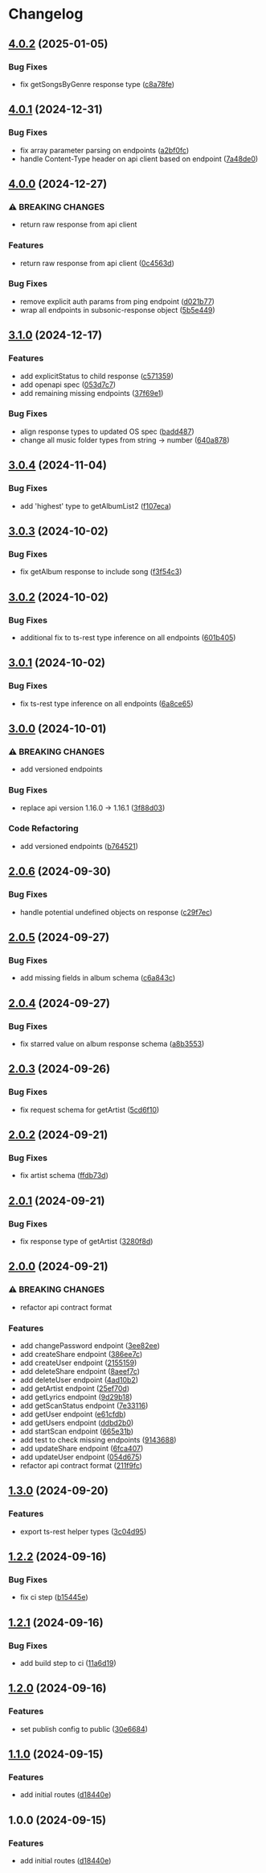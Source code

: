 # Changelog

## [4.0.2](https://github.com/audioling/open-subsonic-api-client/compare/v4.0.1...v4.0.2) (2025-01-05)


### Bug Fixes

* fix getSongsByGenre response type ([c8a78fe](https://github.com/audioling/open-subsonic-api-client/commit/c8a78fed91a83c78125a017a06a867002b6a8f11))

## [4.0.1](https://github.com/audioling/open-subsonic-api-client/compare/v4.0.0...v4.0.1) (2024-12-31)


### Bug Fixes

* fix array parameter parsing on endpoints ([a2bf0fc](https://github.com/audioling/open-subsonic-api-client/commit/a2bf0fc7470b412070e0d051bd66092eb516f725))
* handle Content-Type header on api client based on endpoint ([7a48de0](https://github.com/audioling/open-subsonic-api-client/commit/7a48de0b83ae020a7ef0f115ad92de1c4a0621e4))

## [4.0.0](https://github.com/audioling/open-subsonic-api-client/compare/v3.1.0...v4.0.0) (2024-12-27)


### ⚠ BREAKING CHANGES

* return raw response from api client

### Features

* return raw response from api client ([0c4563d](https://github.com/audioling/open-subsonic-api-client/commit/0c4563dcfed0ebf91aa44e259c47e40d9eb27924))


### Bug Fixes

* remove explicit auth params from ping endpoint ([d021b77](https://github.com/audioling/open-subsonic-api-client/commit/d021b77cf97d9981a86e3a3ae0b7d2f7e1b70477))
* wrap all endpoints in subsonic-response object ([5b5e449](https://github.com/audioling/open-subsonic-api-client/commit/5b5e4494defbcb3f575ad3bebdc00d6b6c08773e))

## [3.1.0](https://github.com/audioling/open-subsonic-api-client/compare/v3.0.4...v3.1.0) (2024-12-17)


### Features

* add explicitStatus to child response ([c571359](https://github.com/audioling/open-subsonic-api-client/commit/c571359fa9484e516fab658bae4d0ae4d05a2321))
* add openapi spec ([053d7c7](https://github.com/audioling/open-subsonic-api-client/commit/053d7c7dd017e4f94649888287847f88404ed8fa))
* add remaining missing endpoints ([37f69e1](https://github.com/audioling/open-subsonic-api-client/commit/37f69e18d3f2fc201193b8a98b3f90c085730594))


### Bug Fixes

* align response types to updated OS spec ([badd487](https://github.com/audioling/open-subsonic-api-client/commit/badd487e86e6ca4e951f9ecbfefc25aa239acf1a))
* change all music folder types from string -&gt; number ([640a878](https://github.com/audioling/open-subsonic-api-client/commit/640a87884f2e29d89022bc46d16691fa18d8c4b5))

## [3.0.4](https://github.com/audioling/open-subsonic-api-client/compare/v3.0.3...v3.0.4) (2024-11-04)


### Bug Fixes

* add 'highest' type to getAlbumList2 ([f107eca](https://github.com/audioling/open-subsonic-api-client/commit/f107ecafbef771cd2c6ae41387e3f0a5479d0497))

## [3.0.3](https://github.com/audioling/open-subsonic-api-client/compare/v3.0.2...v3.0.3) (2024-10-02)


### Bug Fixes

* fix getAlbum response to include song ([f3f54c3](https://github.com/audioling/open-subsonic-api-client/commit/f3f54c36272a6af79d414730564d49346152e2ea))

## [3.0.2](https://github.com/audioling/open-subsonic-api-client/compare/v3.0.1...v3.0.2) (2024-10-02)


### Bug Fixes

* additional fix to ts-rest type inference on all endpoints ([601b405](https://github.com/audioling/open-subsonic-api-client/commit/601b405bfd337ba98ea58895639c37b9dce74246))

## [3.0.1](https://github.com/audioling/open-subsonic-api-client/compare/v3.0.0...v3.0.1) (2024-10-02)


### Bug Fixes

* fix ts-rest type inference on all endpoints ([6a8ce65](https://github.com/audioling/open-subsonic-api-client/commit/6a8ce65a9c1fef9e1a0e787d7515830d7abc442b))

## [3.0.0](https://github.com/audioling/open-subsonic-api-client/compare/v2.0.6...v3.0.0) (2024-10-01)


### ⚠ BREAKING CHANGES

* add versioned endpoints

### Bug Fixes

* replace api version 1.16.0 -&gt; 1.16.1 ([3f88d03](https://github.com/audioling/open-subsonic-api-client/commit/3f88d0349f06f61fbf7b2f919b8e2d37fea2d537))


### Code Refactoring

* add versioned endpoints ([b764521](https://github.com/audioling/open-subsonic-api-client/commit/b7645211b698bf6985db8ce1a25211ee16aea556))

## [2.0.6](https://github.com/audioling/open-subsonic-api-client/compare/v2.0.5...v2.0.6) (2024-09-30)


### Bug Fixes

* handle potential undefined objects on response ([c29f7ec](https://github.com/audioling/open-subsonic-api-client/commit/c29f7ec9a1b9453fd50fd0e3cc3ad4aa1ddb97c0))

## [2.0.5](https://github.com/audioling/open-subsonic-api-client/compare/v2.0.4...v2.0.5) (2024-09-27)


### Bug Fixes

* add missing fields in album schema ([c6a843c](https://github.com/audioling/open-subsonic-api-client/commit/c6a843c7148d5a2fd19e5286fe9b1cdc08fb5730))

## [2.0.4](https://github.com/audioling/open-subsonic-api-client/compare/v2.0.3...v2.0.4) (2024-09-27)


### Bug Fixes

* fix starred value on album response schema ([a8b3553](https://github.com/audioling/open-subsonic-api-client/commit/a8b35532113c6dc924e07e743ea00b8752471578))

## [2.0.3](https://github.com/audioling/open-subsonic-api-client/compare/v2.0.2...v2.0.3) (2024-09-26)


### Bug Fixes

* fix request schema for getArtist ([5cd6f10](https://github.com/audioling/open-subsonic-api-client/commit/5cd6f10017257842852a5a346d0ce339276ac073))

## [2.0.2](https://github.com/audioling/open-subsonic-api-client/compare/v2.0.1...v2.0.2) (2024-09-21)


### Bug Fixes

* fix artist schema ([ffdb73d](https://github.com/audioling/open-subsonic-api-client/commit/ffdb73d688977df6e6b0cd32bab0d0b4914698bc))

## [2.0.1](https://github.com/audioling/open-subsonic-api-client/compare/v2.0.0...v2.0.1) (2024-09-21)


### Bug Fixes

* fix response type of getArtist ([3280f8d](https://github.com/audioling/open-subsonic-api-client/commit/3280f8dd2e90ad7fbab7dc62ba6bfef82f6f2c6e))

## [2.0.0](https://github.com/audioling/open-subsonic-api-client/compare/v1.3.0...v2.0.0) (2024-09-21)


### ⚠ BREAKING CHANGES

* refactor api contract format

### Features

* add changePassword endpoint ([3ee82ee](https://github.com/audioling/open-subsonic-api-client/commit/3ee82ee065c658a755025261f8ccc06c98c830c1))
* add createShare endpoint ([386ee7c](https://github.com/audioling/open-subsonic-api-client/commit/386ee7cae056bca684092d59a6ac683ac064e910))
* add createUser endpoint ([2155159](https://github.com/audioling/open-subsonic-api-client/commit/21551593968fc2c3b7374e84a6398ae5b7ac5e6f))
* add deleteShare endpoint ([8aeef7c](https://github.com/audioling/open-subsonic-api-client/commit/8aeef7c71179781d8c21bb67a72aec347a55f605))
* add deleteUser endpoint ([4ad10b2](https://github.com/audioling/open-subsonic-api-client/commit/4ad10b2ccb391dff1c52899bf454828ece83c806))
* add getArtist endpoint ([25ef70d](https://github.com/audioling/open-subsonic-api-client/commit/25ef70df676539be06f0f7552a93b0198d7c03f4))
* add getLyrics endpoint ([9d29b18](https://github.com/audioling/open-subsonic-api-client/commit/9d29b181a20b1e1920adc9b1a58f4e7205af951f))
* add getScanStatus endpoint ([7e33116](https://github.com/audioling/open-subsonic-api-client/commit/7e3311614312d5f9036ed0bd45d5a75df113a9dd))
* add getUser endpoint ([e61cfdb](https://github.com/audioling/open-subsonic-api-client/commit/e61cfdb038dbb9ee03f9514dd31cba2c2ea95b9a))
* add getUsers endpoint ([ddbd2b0](https://github.com/audioling/open-subsonic-api-client/commit/ddbd2b01c6cc1f7854f18e3d5623a60b71812379))
* add startScan endpoint ([665e31b](https://github.com/audioling/open-subsonic-api-client/commit/665e31b1ebfda74c94e33a34145332ce594b0014))
* add test to check missing endpoints ([9143688](https://github.com/audioling/open-subsonic-api-client/commit/9143688b37842a6e12a8d8fcd683e6a0d3583697))
* add updateShare endpoint ([6fca407](https://github.com/audioling/open-subsonic-api-client/commit/6fca407cf4ba820b9e6580d7d2ca90b1686cf75f))
* add updateUser endpoint ([054d675](https://github.com/audioling/open-subsonic-api-client/commit/054d675642e23dd5cfee49452d27d6a09e2e26e9))
* refactor api contract format ([211f9fc](https://github.com/audioling/open-subsonic-api-client/commit/211f9fce21da81dd9698337416832ed3dd2f2508))

## [1.3.0](https://github.com/audioling/open-subsonic-api-client/compare/v1.2.2...v1.3.0) (2024-09-20)


### Features

* export ts-rest helper types ([3c04d95](https://github.com/audioling/open-subsonic-api-client/commit/3c04d9588a385b21acb15716ce9f14987f304338))

## [1.2.2](https://github.com/audioling/open-subsonic-api-client/compare/v1.2.1...v1.2.2) (2024-09-16)


### Bug Fixes

* fix ci step ([b15445e](https://github.com/audioling/open-subsonic-api-client/commit/b15445e6e04dd2191c1dbfcb3159261b544b5abd))

## [1.2.1](https://github.com/audioling/open-subsonic-api-client/compare/v1.2.0...v1.2.1) (2024-09-16)


### Bug Fixes

* add build step to ci ([11a6d19](https://github.com/audioling/open-subsonic-api-client/commit/11a6d19bff82ef8527e92e87c631f4dfc2a453b2))

## [1.2.0](https://github.com/audioling/open-subsonic-api-client/compare/v1.1.0...v1.2.0) (2024-09-16)


### Features

* set publish config to public ([30e6684](https://github.com/audioling/open-subsonic-api-client/commit/30e6684c3d57d6ed3df22f9f108bba56aa211bee))

## [1.1.0](https://github.com/audioling/open-subsonic-api-client/compare/v1.0.0...v1.1.0) (2024-09-15)


### Features

* add initial routes ([d18440e](https://github.com/audioling/open-subsonic-api-client/commit/d18440e2ba97dd1f98c39f0e37babab83ed18126))

## 1.0.0 (2024-09-15)


### Features

* add initial routes ([d18440e](https://github.com/audioling/open-subsonic-api-client/commit/d18440e2ba97dd1f98c39f0e37babab83ed18126))
